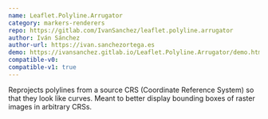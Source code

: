 ```yaml
---
name: Leaflet.Polyline.Arrugator
category: markers-renderers
repo: https://gitlab.com/IvanSanchez/leaflet.polyline.arrugator
author: Iván Sánchez
author-url: https://ivan.sanchezortega.es
demo: https://ivansanchez.gitlab.io/Leaflet.Polyline.Arrugator/demo.html
compatible-v0:
compatible-v1: true
---
```


Reprojects polylines from a source CRS (Coordinate Reference System) so that they look like curves. Meant to better display bounding boxes of raster images in arbitrary CRSs.
